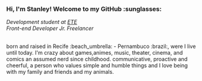 <h3>Hi, I'm Stanley! Welcome to my GitHub :sunglasses: </h3>
<span><em>Development student at <a target="_blank" rel="noopener noreferrer" href="https://www.instagram.com/ete.iburajordao/">ETE</a></em></span><br>
<span><em>Front-end Developer Jr. Freelancer</em></span>
<br><br>
<p>born and raised in Recife :beach_umbrella: - Pernambuco :brazil:, were I live until today. I'm crazy about games,animes, music, theater, cinema, and comics an assumed nerd since childhood. communicative, proactive and cheerful, a person who values simple and humble things and I love being with my family and friends and my animals.<p>
<!--
**Stanleyhenrique/StanleyHenrique** is a ✨ _special_ ✨ repository because its `README.md` (this file) appears on your GitHub profile.

Here are some ideas to get you started:

- 🔭 I’m currently working on ...
- 🌱 I’m currently learning ...
- 👯 I’m looking to collaborate on ...
- 🤔 I’m looking for help with ...
- 💬 Ask me about ...
- 📫 How to reach me: ...
- 😄 Pronouns: ...
- ⚡ Fun fact: ...
-->
